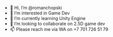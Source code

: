 - 👋 Hi, I’m @romanchopski
- 👀 I’m interested in Game Dev
- 🌱 I’m currently learning Unity Engine 
- 💞️ I’m looking to collaborate on 2.5D game dev
- 📫 Please reach me via WA on +7 701 726 51 79

<!---
romanchopski/romanchopski is a ✨ special ✨ repository because its `README.md` (this file) appears on your GitHub profile.
You can click the Preview link to take a look at your changes.
--->

